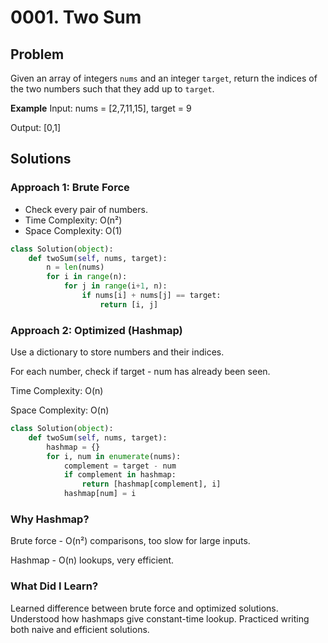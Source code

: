 # 0001. Two Sum
## Problem
Given an array of integers `nums` and an integer `target`, return the indices of the two numbers such that they add up to `target`.

**Example**
Input: nums = [2,7,11,15], target = 9

Output: [0,1]

## Solutions
### Approach 1: Brute Force
- Check every pair of numbers.
- Time Complexity: O(n²)
- Space Complexity: O(1)

```python
class Solution(object):
    def twoSum(self, nums, target):
        n = len(nums)
        for i in range(n):
            for j in range(i+1, n):
                if nums[i] + nums[j] == target:
                    return [i, j]
```
### Approach 2: Optimized (Hashmap)
Use a dictionary to store numbers and their indices.

For each number, check if target - num has already been seen.

Time Complexity: O(n)

Space Complexity: O(n)

```python
class Solution(object):
    def twoSum(self, nums, target):
        hashmap = {}
        for i, num in enumerate(nums):
            complement = target - num
            if complement in hashmap:
                return [hashmap[complement], i]
            hashmap[num] = i
```
### Why Hashmap?
Brute force - O(n²) comparisons, too slow for large inputs.

Hashmap - O(n) lookups, very efficient.

### What Did I Learn?
Learned difference between brute force and optimized solutions.
Understood how hashmaps give constant-time lookup.
Practiced writing both naive and efficient solutions.





